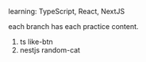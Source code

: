 learning: TypeScript, React, NextJS

each branch has each practice content.

1. ts like-btn
2. nestjs random-cat
